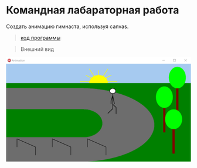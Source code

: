 # **Командная лабараторная работа**
Создать анимацию гимнаста, используя canvas.
>[код программы](https://github.com/protasenya02/laba4-2/blob/master/Laba5.pas)

>Внешний вид

![alt text](Screen.png)
